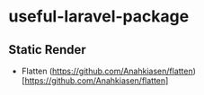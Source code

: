 # useful-laravel-package

## Static Render
- Flatten (https://github.com/Anahkiasen/flatten)[https://github.com/Anahkiasen/flatten]
